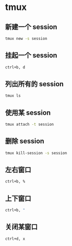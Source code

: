 # tmux

## 新建一个 session

```bash
tmux new -s session
```

## 挂起一个 session

```bash
ctrl+b, d
```

## 列出所有的 session

```bash
tmux ls
```

## 使用某 session

```bash
tmux attach -t session
```


## 删除 session

```bash
tmux kill-session -s session
```

## 左右窗口

```bash
ctrl+b, %
```

## 上下窗口

```bash
ctrl+b, "
```

## 关闭某窗口

```bash
ctrl+d, x
```
